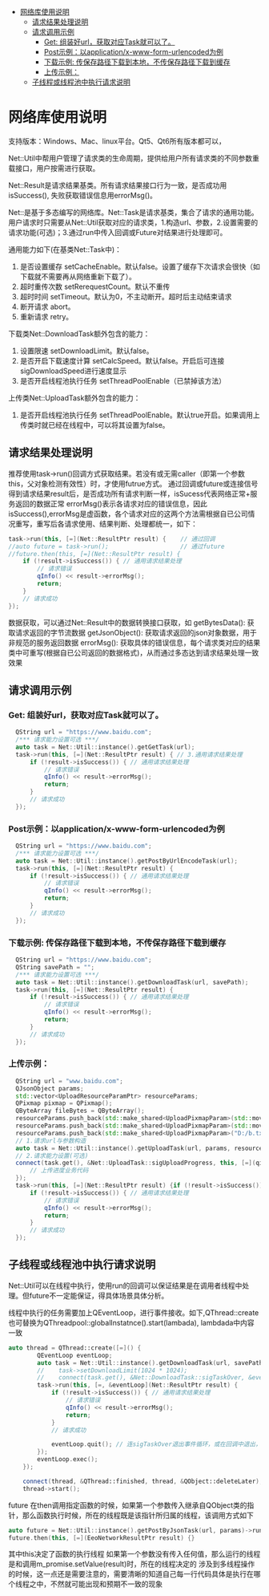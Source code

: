 - [网络库使用说明](#网络库使用说明)
  - [请求结果处理说明](#请求结果处理说明)
  - [请求调用示例](#请求调用示例)
    - [Get: 组装好url，获取对应Task就可以了。](#get-组装好url获取对应task就可以了)
    - [Post示例：以application/x-www-form-urlencoded为例](#post示例以applicationx-www-form-urlencoded为例)
    - [下载示例: 传保存路径下载到本地，不传保存路径下载到缓存](#下载示例-传保存路径下载到本地不传保存路径下载到缓存)
    - [上传示例：](#上传示例)
  - [子线程或线程池中执行请求说明](#子线程或线程池中执行请求说明)


# 网络库使用说明
支持版本：Windows、Mac、linux平台。Qt5、Qt6所有版本都可以，

Net::Util中帮用户管理了请求类的生命周期，提供给用户所有请求类的不同参数重载接口，用户按需进行获取。

Net::Result是请求结果基类。所有请求结果接口行为一致，是否成功用isSuccess(), 失败获取错误信息用errorMsg()。

Net::是基于多态编写的网络库。Net::Task是请求基类，集合了请求的通用功能。用户请求时只需要从Net::Util获取对应的请求类，1.构造url、参数，2.设置需要的请求功能(可选)；3.通过run中传入回调或Future对结果进行处理即可。

通用能力如下(在基类Net::Task中)：

1. 是否设置缓存 setCacheEnable。默认false。设置了缓存下次请求会很快（如下载就不需要再从网络重新下载了）。
2. 超时重传次数 setRerequestCount。默认不重传
3. 超时时间 setTimeout。默认为0，不主动断开。超时后主动结束请求
4. 断开请求 abort。
5. 重新请求 retry。

下载类Net::DownloadTask额外包含的能力：

1. 设置限速 setDownloadLimit。默认false。
2. 是否开启下载速度计算 setCalcSpeed。默认false。开启后可连接sigDownloadSpeed进行速度显示
3. 是否开启线程池执行任务 setThreadPoolEnable（已禁掉该方法）

上传类Net::UploadTask额外包含的能力：

1. 是否开启线程池执行任务 setThreadPoolEnable。默认true开启。如果调用上传类时就已经在线程中，可以将其设置为false。

## 请求结果处理说明

推荐使用task->run()回调方式获取结果。若没有或无需caller（即第一个参数this，父对象检测有效性）时，才使用futrue方式。
通过回调或future或连接信号得到请求结果result后，是否成功所有请求判断一样，isSucess代表网络正常+服务返回的数据正常
errorMsg()表示各请求对应的错误信息，因此isSuccess(),errorMsg是虚函数，各个请求对应的这两个方法需根据自已公司情况重写，重写后各请求使用、结果判断、处理都统一，如下：

```c++
task->run(this, [=](Net::ResultPtr result) {    // 通过回调
//auto future = task->run();                    // 通过future
//future.then(this, [=](Net::ResultPtr result) {
    if (!result->isSuccess()) { // 通用请求结果处理
        // 请求错误
        qInfo() << result->errorMsg();
        return;
    } 
    // 请求成功
});
```

数据获取，可以通过Net::Result中的数据转换接口获取，如
getBytesData(): 获取请求返回的字节流数据
getJsonObject(): 获取请求返回的json对象数据，用于非规范的服务返回数据
errorMsg(): 获取具体的错误信息，每个请求类对应的结果类中可重写(根据自已公司返回的数据格式)，从而通过多态达到请求结果处理一致效果

## 请求调用示例
### Get: 组装好url，获取对应Task就可以了。

  ```c++
    QString url = "https://www.baidu.com";
    /*** 请求能力设置可选 ***/
    auto task = Net::Util::instance().getGetTask(url); 
    task->run(this, [=](Net::ResultPtr result) { // 3.通用请求结果处理
        if (!result->isSuccess()) { // 通用请求结果处理
            // 请求错误
            qInfo() << result->errorMsg();
            return;
        } 
        // 请求成功
    });
  ```

### Post示例：以application/x-www-form-urlencoded为例

  ```c++
    QString url = "https://www.baidu.com";
    /*** 请求能力设置可选 ***/
    auto task = Net::Util::instance().getPostByUrlEncodeTask(url); 
    task->run(this, [=](Net::ResultPtr result) { 
        if (!result->isSuccess()) { // 通用请求结果处理
            // 请求错误
            qInfo() << result->errorMsg();
            return;
        } 
        // 请求成功
    });
  ```

### 下载示例: 传保存路径下载到本地，不传保存路径下载到缓存

  ```c++
    QString url = "https://www.baidu.com";
    QString savePath = "";
    /*** 请求能力设置可选 ***/
    auto task = Net::Util::instance().getDownloadTask(url, savePath); 
    task->run(this, [=](Net::ResultPtr result) { 
        if (!result->isSuccess()) { // 通用请求结果处理
            // 请求错误
            qInfo() << result->errorMsg();
            return;
        } 
        // 请求成功
    });
  ```

### 上传示例：
  ```c++
    QString url = "www.baidu.com";
    QJsonObject params;
    std::vector<UploadResourceParamPtr> resourceParams;
    QPixmap pixmap = QPixmap();
    QByteArray fileBytes = QByteArray();
    resourceParams.push_back(std::make_shared<UploadPixmapParam>(std::move(pixmap), "pix", "jpg", "image/jpeg"));
    resourceParams.push_back(std::make_shared<UploadPixmapParam>(std::move(fileBytes), "file", "txt", "multipart/form-data"));
    resourceParams.push_back(std::make_shared<UploadPixmapParam>("D:/b.txt", "bb", "bTxt", "multipart/form-data"));
    // 1.请求url与参数构造
    auto task = Net::Util::instance().getUploadTask(url, params, resourceParams);
    // 2.请求能力设置(可选)
    connect(task.get(), &Net::UploadTask::sigUploadProgress, this, [=](qint64 bytesReceived, qint64 bytesTotal) {
        // 上传进度业务代码
    });
    task->run(this, [=](Net::ResultPtr result) {if (!result->isSuccess()) { // 通用请求结果处理
        if (!result->isSuccess()) { // 通用请求结果处理
            // 请求错误
            qInfo() << result->errorMsg();
            return;
        } 
        // 请求成功
    });
```

## 子线程或线程池中执行请求说明

Net::Util可以在线程中执行，使用run的回调可以保证结果是在调用者线程中处理。但future不一定能保证，得具体场景具体分析。

线程中执行的任务需要加上QEventLoop，进行事件接收。如下,QThread::create也可替换为QThreadpool::globalInstatnce().start(lambada), lambdada中内容一致

```C++
auto thread = QThread::create([=]() {
        QEventLoop eventLoop;
        auto task = Net::Util::instance().getDownloadTask(url, savePath);
        //    task->setDownloadLimit(1024 * 1024);
        //    connect(task.get(), &Net::DownloadTask::sigTaskOver, &eventLoop, &QEventLoop::quit);
        task->run(this, [=, &eventLoop](Net::ResultPtr result) {
            if (!result->isSuccess()) { // 通用请求结果处理
                // 请求错误
                qInfo() << result->errorMsg();
                return;
            }
            // 请求成功

            eventLoop.quit(); // 连sigTaskOver退出事件循环，或在回调中退出， 二选一，future类似
        });
        eventLoop.exec();
    });

    connect(thread, &QThread::finished, thread, &QObject::deleteLater);
    thread->start();
```

future 在then调用指定函数的时候，如果第一个参数传入继承自QObject类的指针，那么函数执行时候，所在的线程既是该指针所归属的线程，该调用方式如下

```C++
auto future = Net::Util::instance().getPostByJsonTask(url, params)->run();
future.then(this, [=](EeoNetworkResultPtr result) {}
```

其中this决定了函数的执行线程
如果第一个参数没有传入任何值，那么运行的线程是和调用m_promise.setValue(result)时，所在的线程决定的
涉及到多线程操作的时候，这一点还是需要注意的，需要清晰的知道自己每一行代码具体是执行在哪个线程之中，不然就可能出现和预期不一致的现象
